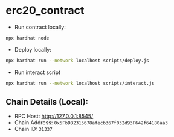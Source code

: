 # erc20_contract

- Run contract locally:
  
```bash
npx hardhat node
```

- Deploy locally:

```bash
npx hardhat run --network localhost scripts/deploy.js
```

- Run interact script

```bash
npx hardhat run --network localhost scripts/interact.js
```
## Chain Details (Local):

- RPC Host: <http://127.0.0.1:8545/>
- Chain Address: `0x5FbDB2315678afecb367f032d93F642f64180aa3`
- Chain ID: `31337`
